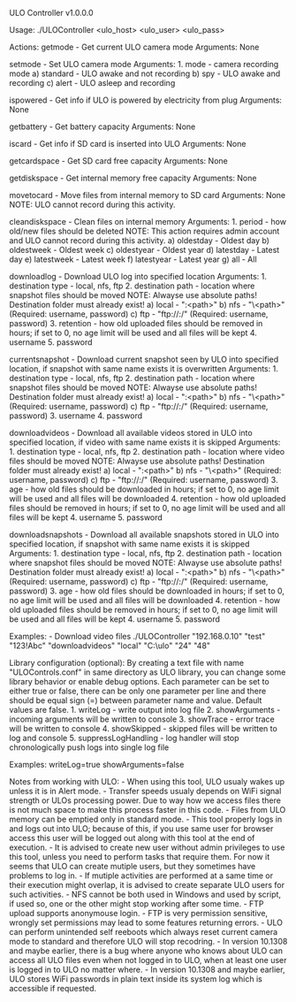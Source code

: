 ULO Controller v1.0.0.0

Usage:
   ./ULOController <ulo_host> <ulo_user> <ulo_pass> <action> <arg1> <argN>

Actions:
   getmode - Get current ULO camera mode
       Arguments:
           None

   setmode - Set ULO camera mode
       Arguments:
           1. mode - camera recording mode
               a) standard - ULO awake and not recording
               b) spy - ULO awake and recording
               c) alert - ULO asleep and recording

   ispowered - Get info if ULO is powered by electricity from plug
       Arguments:
           None

   getbattery - Get battery capacity
       Arguments:
           None

   iscard - Get info if SD card is inserted into ULO
       Arguments:
           None

   getcardspace - Get SD card free capacity
       Arguments:
           None

   getdiskspace - Get internal memory free capacity
       Arguments:
           None

   movetocard - Move files from internal memory to SD card
       Arguments:
           None
                  NOTE: ULO cannot record during this activity.

   cleandiskspace - Clean files on internal memory
       Arguments:
           1. period - how old/new files should be deleted
                       NOTE: This action requires admin account and ULO cannot
                             record during this activity.
               a) oldestday - Oldest day
               b) oldestweek - Oldest week
               c) oldestyear - Oldest year
               d) latestday - Latest day
               e) latestweek - Latest week
               f) latestyear - Latest year
               g) all - All

   downloadlog - Download ULO log into specified location
       Arguments:
           1. destination type - local, nfs, ftp
           2. destination path - location where snapshot files should be moved
                                 NOTE: Alwayse use absolute paths! Destination
                                       folder must already exist!
               a) local - "<drive>:\<path>\"
               b) nfs - "\\<host>\<path>" (Required: username, password)
               c) ftp - "ftp://<host>:<port>/<path>" (Required: username,
                        password)
           3. retention - how old uploaded files should be removed in hours;
                          if set to 0, no age limit will be used and all
                          files will be kept
           4. username
           5. password

   currentsnapshot - Download current snapshot seen by ULO into specified
                     location, if snapshot with same name exists it
                     is overwritten
       Arguments:
           1. destination type - local, nfs, ftp
           2. destination path - location where snapshot files should be moved
                                 NOTE: Alwayse use absolute paths! Destination
                                       folder must already exist!
               a) local - "<drive>:\<path>\"
               b) nfs - "\\<host>\<path>" (Required: username, password)
               c) ftp - "ftp://<host>:<port>/<path>" (Required: username,
                        password)
           3. username
           4. password

   downloadvideos - Download all available videos stored in ULO into specified
                    location, if video with same name exists it is skipped
       Arguments:
           1. destination type - local, nfs, ftp
           2. destination path - location where video files should be moved
                                 NOTE: Alwayse use absolute paths! Destination
                                       folder must already exist!
               a) local - "<drive>:\<path>\"
               b) nfs - "\\<host>\<path>" (Required: username, password)
               c) ftp - "ftp://<host>:<port>/<path>" (Required: username,
                        password)
           3. age - how old files should be downloaded in hours; if set
                    to 0, no age limit will be used and all files will
                    be downloaded
           4. retention - how old uploaded files should be removed in hours;
                          if set to 0, no age limit will be used and all
                          files will be kept
           4. username
           5. password

   downloadsnapshots - Download all available snapshots stored in ULO into
                       specified location, if snapshot with same name exists it
                       is skipped
       Arguments:
           1. destination type - local, nfs, ftp
           2. destination path - location where snapshot files should be moved
                                 NOTE: Alwayse use absolute paths! Destination
                                       folder must already exist!
               a) local - "<drive>:\<path>\"
               b) nfs - "\\<host>\<path>" (Required: username, password)
               c) ftp - "ftp://<host>:<port>/<path>" (Required: username,
                        password)
           3. age - how old files should be downloaded in hours; if set
                    to 0, no age limit will be used and all files will
                    be downloaded
           4. retention - how old uploaded files should be removed in hours;
                          if set to 0, no age limit will be used and all
                          files will be kept
           4. username
           5. password

Examples:
    - Download video files
        ./ULOController "192.168.0.10" "test" "123!Abc" "downloadvideos"
         "local" "C:\ulo\" "24" "48"

Library configuration (optional):
   By creating a text file with name "ULOControls.conf" in same directory as ULO
   library, you can change some library behavior or enable debug options. Each
   parameter can be set to either true or false, there can be only one parameter
   per line and there should be equal sign (=) between parameter name and value.
   Default values are false.
       1. writeLog - write output into log file
       2. showArguments - incoming arguments will be written to console
       3. showTrace - error trace will be written to console
       4. showSkipped - skipped files will be written to log and console
       5. suppressLogHandling - log handler will stop chronologically push logs
                                into single log file

Examples:
    writeLog=true
    showArguments=false

Notes from working with ULO:
    - When using this tool, ULO usualy wakes up unless it is in Alert mode.
    - Transfer speeds usualy depends on WiFi signal strength or ULOs
      processing power. Due to way how we access files there is not much space
      to make this process faster in this code.
    - Files from ULO memory can be emptied only in standard mode.
    - This tool properly logs in and logs out into ULO; because of this,
      if you use same user for browser access this user will be logged
      out along with this tool at the end of execution.
    - It is advised to create new user without admin privileges to use this
      tool, unless you need to perform tasks that require them. For now
      it seems that ULO can create mutiple users, but they sometimes have
      problems to log in.
    - If mutiple activities are performed at a same time or their execution
      might overlap, it is advised to create separate ULO users for such
      activities.
    - NFS cannot be both used in Windows and used by script, if used so,
      one or the other might stop working after some time.
    - FTP upload supports anonymouse login.
    - FTP is very permission sensitive, wrongly set permissions may lead to
      some features returning errors.
    - ULO can perform unintended self reeboots which always reset current
      camera mode to standard and therefore ULO will stop recodring.
    - In version 10.1308 and maybe earlier, there is a bug where anyone who
      knows about ULO can access all ULO files even when not logged in to ULO,
      when at least one user is logged in to ULO no matter where.
    - In version 10.1308 and maybe earlier, ULO stores WiFi passwords in
      plain text inside its system log which is accessible if requested.
